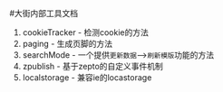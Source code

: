 #大街内部工具文档



1. cookieTracker - 检测cookie的方法
2. paging - 生成页脚的方法
3. searchMode - 一个提供``更新数据``-->``刷新模版``功能的方法
4. zpublish - 基于zepto的自定义事件机制
5. localstorage - 兼容ie的locastorage
